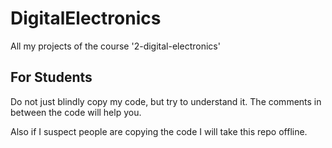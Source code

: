 # DigitalElectronics
All my projects of the course '2-digital-electronics'

## For Students
Do not just blindly copy my code, but try to understand it. The comments in between the code will help you.

Also if I suspect people are copying the code I will take this repo offline.
